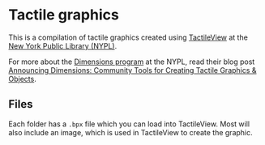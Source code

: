 # Tactile graphics

This is a compilation of tactile graphics created using [TactileView](http://www.tactileview.com/) at the [New York Public Library (NYPL)](https://www.nypl.org/about/locations/heiskell).

For more about the [Dimensions program](https://www.nypl.org/about/locations/heiskell/dimensions) at the NYPL, read their blog post [Announcing Dimensions: Community Tools for Creating Tactile Graphics & Objects](https://www.nypl.org/blog/2017/10/18/dimensions-tactile-graphics-objects).

## Files

Each folder has a `.bpx` file which you can load into TactileView. Most will also include an image, which is used in TactileView to create the graphic.
